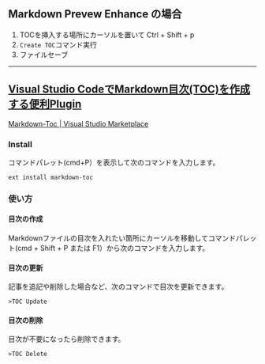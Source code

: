 ## Markdown Prevew Enhance の場合
1. TOCを挿入する場所にカーソルを置いて Ctrl + Shift + p
2. `Create TOC`コマンド実行
3. ファイルセーブ

---

## [Visual Studio CodeでMarkdown目次(TOC)を作成する便利Plugin](https://qiita.com/bj1024/items/16ec641dc88f74028192)

[Markdown-Toc | Visual Studio Marketplace](https://marketplace.visualstudio.com/items?itemName=AlanWalk.markdown-toc)<br>

### Install
コマンドパレット(cmd+P）を表示して次のコマンドを入力します。<br>
```
ext install markdown-toc
```

### 使い方
#### 目次の作成
Markdownファイルの目次を入れたい箇所にカーソルを移動してコマンドパレット(cmd + Shift + P または F1）から次のコマンドを入力します。<br>

#### 目次の更新
記事を追記や削除した場合など、次のコマンドで目次を更新できます。<br>
```
>TOC Update
```

#### 目次の削除
目次が不要になったら削除できます。

```
>TOC Delete
```
